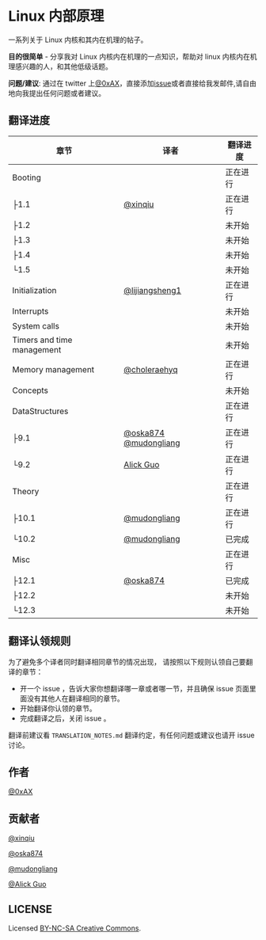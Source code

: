 # Linux 内部原理

一系列关于 Linux 内核和其内在机理的帖子。

**目的很简单** - 分享我对 Linux 内核内在机理的一点知识，帮助对 linux 内核内在机理感兴趣的人，和其他低级话题。

**问题/建议**: 通过在 twitter 上[@0xAX](https://twitter.com/0xAX)，直接添加[issue](https://github.com/0xAX/linux-internals/issues/new)或者直接给我发邮件,请自由地向我提出任何问题或者建议。

## 翻译进度

| 章节 | 译者 | 翻译进度 |
| --- | --- | --- |
| Booting |  | 正在进行 |
| ├1.1 | [@xinqiu](https://github.com/xinqiu) | 正在进行 |
| ├1.2 |  | 未开始 |
| ├1.3 |  | 未开始 |
| ├1.4 |  | 未开始 |
| └1.5 |  | 未开始 |
| Initialization | [@lijiangsheng1](https://github.com/lijiangsheng1) | 正在进行 |
| Interrupts |  | 未开始 |
| System calls |  | 未开始 |
| Timers and time management |  | 未开始 |
| Memory management | [@choleraehyq](http://cholerae.com) | 正在进行 |
| Concepts |  | 未开始 |
| DataStructures |  | 正在进行 |
| ├9.1 | [@oska874](http://github.com/oska874) [@mudongliang](https://github.com/mudongliang) | 正在进行 |
| └9.2 | [Alick Guo](https://github.com/a1ickgu0) | 正在进行 |
| Theory |  | 正在进行 |
| ├10.1 | [@mudongliang](https://github.com/mudongliang) | 正在进行 |
| └10.2 | [@mudongliang](https://github.com/mudongliang) | 已完成 |
| Misc |  | 正在进行 |
| ├12.1 | [@oska874](https://github.com/oska874) | 已完成 |
| ├12.2 |  | 未开始 |
| └12.3 |  | 未开始 |

## 翻译认领规则

为了避免多个译者同时翻译相同章节的情况出现， 请按照以下规则认领自己要翻译的章节：

*   开一个 issue ，告诉大家你想翻译哪一章或者哪一节，并且确保 issue 页面里面没有其他人在翻译相同的章节。
*   开始翻译你认领的章节。
*   完成翻译之后，关闭 issue 。

翻译前建议看 `TRANSLATION_NOTES.md` 翻译约定，有任何问题或建议也请开 issue 讨论。

## 作者

[@0xAX](https://twitter.com/0xAX)

## 贡献者

[@xinqiu](https://github.com/xinqiu)

[@oska874](https://github.com/oska874)

[@mudongliang](https://github.com/mudongliang)

[@Alick Guo](https://github.com/a1ickgu0)

## LICENSE

Licensed [BY-NC-SA Creative Commons](http://creativecommons.org/licenses/by-nc-sa/4.0/).